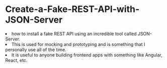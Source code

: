 # Create-a-Fake-REST-API-with-JSON-Server

<li> how to install a fake REST API using an incredible tool called JSON-Server. </li>
<li> This is used for mocking and prototyping and is something that I personally use all of the time. </li>
<li> It is useful to anyone building frontend apps with something like Angular, React, etc.</li>
